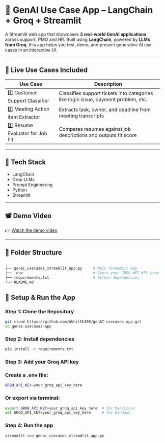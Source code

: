 # 🤖 GenAI Use Case App – LangChain + Groq +  Streamlit

A Streamlit web app that showcases **3 real-world GenAI applications** across support, PMO and HR. Built using **LangChain**, powered by **LLMs from Groq**, this app helps you test, demo, and present generative AI use cases in an interactive UI.

---

## 🚀 Live Use Cases Included

| Use Case                             | Description |
|-------------------------------------|-------------|
| 1️⃣ Customer Support Classifier      | Classifies support tickets into categories like login issue, payment problem, etc. |
| 2️⃣ Meeting Action Item Extractor    | Extracts task, owner, and deadline from meeting transcripts |
| 3️⃣ Resume Evaluator for Job Fit     | Compares resumes against job descriptions and outputs fit score |

---

## 🧰 Tech Stack

- LangChain
- Groq LLMs
- Prompt Engineering
- Python
- Streamlit

---

## 📽️ Demo Video

👉 [Watch the demo video](https://drive.google.com/file/d/1Qk31c8t6Mq5RH4aD3vbLnyWevQB7GIWg/view?usp=drive_link)  

---

## 📁 Folder Structure

```bash
.
├── genai_usecases_streamlit_app.py     # Main Streamlit app
├── .env                                # Store your GROQ_API_KEY here
├── requirements.txt                    # Python dependencies
└── README.md
```
## 🚀 Setup & Run the App

### Step 1: Clone the Repository

```bash
git clone https://github.com/AkhilCh308/genAI-usecases-app.git
cd genai-usecases-app
```
### Step 2: Install dependencies

```bash
pip install -r requirements.txt
```

### Step 3: Add your Groq API key

### Create a .env file:
```bash
GROQ_API_KEY=your_groq_api_key_here
```
### Or export via terminal:
```bash
export GROQ_API_KEY=your_groq_api_key_here  # for Mac/Linux
set GROQ_API_KEY=your_groq_api_key_here     # for Windows
```

### Step 4: Run the app

```bash
streamlit run genai_usecases_streamlit_app.py
```
